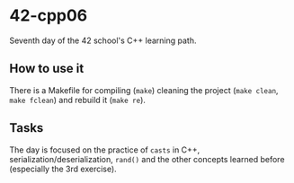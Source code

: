 # 42-cpp06
Seventh day of the 42 school's C++ learning path.

## How to use it

There is a Makefile for compiling (`make`) cleaning the project (`make clean`, `make fclean`) and rebuild it (`make re`).

## Tasks

The day is focused on the practice of `casts` in C++, serialization/deserialization, `rand()` and the other concepts learned before (especially the 3rd exercise).

